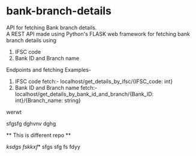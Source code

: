 # bank-branch-details
API for fetching Bank branch details.  
A REST API made using Python's FLASK web framework for fetching bank branch details using  
1. IFSC code  
2. Bank ID and Branch name  
  
Endpoints and fetching Examples-  
1. IFSC code fetch:- localhost/get_details_by_ifsc/{IFSC_code: int}  
2. Bank ID and Branch name fetch:- localhost/get_details_by_bank_id_and_branch/{Bank_ID: int}/{Branch_name: string}


werwt

sfgsfg
dghvnv
dghg

** This is different repo **

*ksdgs fskkxf**
sfgs
sfg
fs
fdyy
